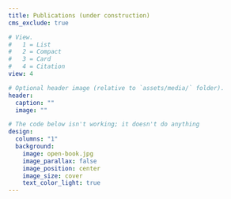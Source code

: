 ```yaml
---
title: Publications (under construction)
cms_exclude: true

# View.
#   1 = List
#   2 = Compact
#   3 = Card
#   4 = Citation
view: 4

# Optional header image (relative to `assets/media/` folder).
header:
  caption: ""
  image: ""

# The code below isn't working; it doesn't do anything
design:
  columns: "1"  
  background:
    image: open-book.jpg
    image_parallax: false
    image_position: center
    image_size: cover
    text_color_light: true
---
```

